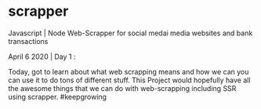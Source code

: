 # scrapper
Javascript | Node Web-Scrapper for social medai media websites and bank transactions


April 6 2020 | Day 1 :
  
Today, got to learn about what web scrapping means and how we can you can use it to do tons of different stuff.
This Project would hopefully have all the awesome things that we can do with web-scrapping including SSR using scrapper.
#keepgrowing
